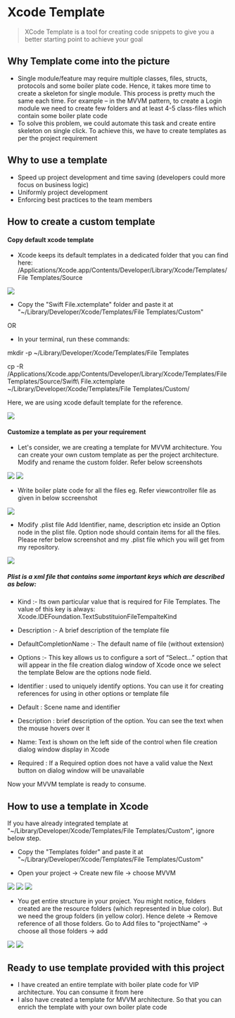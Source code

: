 # Xcode Template
> XCode Template is a tool for creating code snippets to give you a better starting point to achieve your goal


## Why Template come into the picture

- Single module/feature may require multiple classes, files, structs, protocols and some boiler plate code. Hence, it takes more time to create a skeleton for single module. This process is pretty much the same each time. For example – in the MVVM pattern, to create a Login module we need to create few folders and at least 4-5 class-files which contain some boiler plate code
- To solve this problem, we could automate this task and create entire skeleton on single click. To achieve this, we have to create templates as per the project requirement

## Why to use a template

- Speed up project development and time saving (developers could more focus on business logic)
- Uniformly project development
- Enforcing best practices to the team members

## How to create a custom template

#### Copy default xcode template
- Xcode keeps its default templates in a dedicated folder that you can find here:
/Applications/Xcode.app/Contents/Developer/Library/Xcode/Templates/File Templates/Source

![](screen1.png)

- Copy the "Swift File.xctemplate" folder and paste it at "~/Library/Developer/Xcode/Templates/File Templates/Custom"

OR

 - In your terminal, run these commands:

mkdir -p ~/Library/Developer/Xcode/Templates/File Templates

cp -R /Applications/Xcode.app/Contents/Developer/Library/Xcode/Templates/File Templates/Source/Swift\ File.xctemplate ~/Library/Developer/Xcode/Templates/File Templates/Custom/

Here, we are using xcode default template for the reference. 

![](screen2.png)

#### Customize a template as per your requirement
- Let's consider, we are creating a template for MVVM architecture. You can create your own custom template as per the project architecture.
Modify and rename the custom folder. Refer below screenshots
 
 ![](screen3.png)
 ![](screen4.png)

- Write boiler plate code for all the files
eg. Refer viewcontroller file as given in below sccreenshot

![](screen5.png)

- Modify .plist file
Add Identifier, name, description etc inside an Option node in the plist file. Option node should contain items for all the files.
Please refer below screenshot and my .plist file which you will get from my repository. 

![](screen6.png)

##### Plist is a xml file that contains some important keys which are described as below:

- Kind :-  Its own particular value that is required for File Templates. The value of this key is always: Xcode.IDEFoundation.TextSubstituionFileTempalteKind

- Description :- A brief description of the template file

- DefaultCompletionName :-  The default name of file (without extension)

- Options :- This key allows us to configure a sort of “Select…” option that will appear in the file creation dialog window of Xcode once we select the template
Below are the options node field.

- Identifier : used to uniquely identify options. You can use it for creating references for using in other options or template file

- Default : Scene name and identifier

- Description : brief description of the option. You can see the text when the mouse hovers over it

- Name: Text is shown on the left side of the control  when file creation dialog window display in Xcode

- Required : If a Required option does not have a valid value the Next button on dialog window will be unavailable

Now your MVVM template is ready to consume.

## How to use a template in Xcode

 If you have already integrated template at "~/Library/Developer/Xcode/Templates/File Templates/Custom", ignore below step.

- Copy the "Templates folder" and paste it at "~/Library/Developer/Xcode/Templates/File Templates/Custom"

- Open your project -> Create new file -> choose MVVM 

![](screen7.png)
![](screen8.png)
![](screen9.png)

- You get entire structure in your project. You might notice, folders created are the resource folders (which represented in blue color). But we need the group folders (in yellow color). Hence delete -> Remove reference of all those folders. Go to Add files to "projectName" -> choose all those folders -> add

![](screen10.png)
![](screen11.png)

## Ready to use template provided with this project

- I have created an entire template with boiler plate code for VIP architecture. You can consume it from here
- I also have created a template for MVVM architecture. So that you can enrich the template with your own boiler plate code


